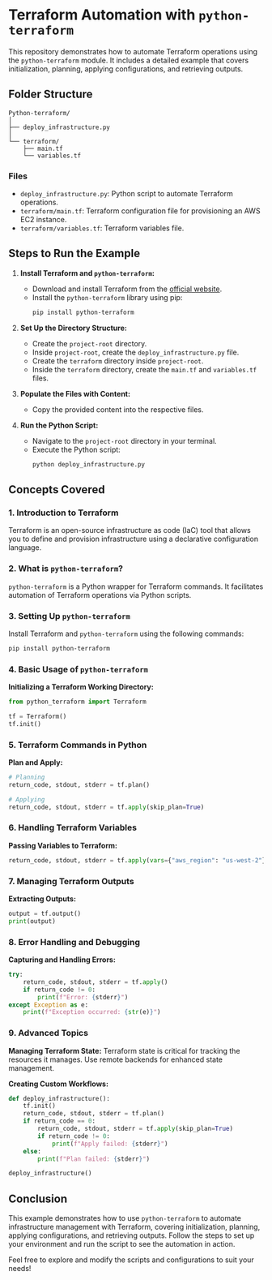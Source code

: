 # Terraform Automation with `python-terraform`

This repository demonstrates how to automate Terraform operations using the `python-terraform` module. It includes a detailed example that covers initialization, planning, applying configurations, and retrieving outputs.

## Folder Structure

```
Python-terraform/
│
├── deploy_infrastructure.py
│
└── terraform/
    ├── main.tf
    └── variables.tf
```

### Files

- `deploy_infrastructure.py`: Python script to automate Terraform operations.
- `terraform/main.tf`: Terraform configuration file for provisioning an AWS EC2 instance.
- `terraform/variables.tf`: Terraform variables file.

## Steps to Run the Example

1. **Install Terraform and `python-terraform`:**

   - Download and install Terraform from the [official website](https://www.terraform.io/downloads.html).
   - Install the `python-terraform` library using pip:
     ```sh
     pip install python-terraform
     ```

2. **Set Up the Directory Structure:**

   - Create the `project-root` directory.
   - Inside `project-root`, create the `deploy_infrastructure.py` file.
   - Create the `terraform` directory inside `project-root`.
   - Inside the `terraform` directory, create the `main.tf` and `variables.tf` files.

3. **Populate the Files with Content:**

   - Copy the provided content into the respective files.

4. **Run the Python Script:**
   - Navigate to the `project-root` directory in your terminal.
   - Execute the Python script:
     ```sh
     python deploy_infrastructure.py
     ```

## Concepts Covered

### 1. Introduction to Terraform

Terraform is an open-source infrastructure as code (IaC) tool that allows you to define and provision infrastructure using a declarative configuration language.

### 2. What is `python-terraform`?

`python-terraform` is a Python wrapper for Terraform commands. It facilitates automation of Terraform operations via Python scripts.

### 3. Setting Up `python-terraform`

Install Terraform and `python-terraform` using the following commands:

```sh
pip install python-terraform
```

### 4. Basic Usage of `python-terraform`

**Initializing a Terraform Working Directory:**

```python
from python_terraform import Terraform

tf = Terraform()
tf.init()
```

### 5. Terraform Commands in Python

**Plan and Apply:**

```python
# Planning
return_code, stdout, stderr = tf.plan()

# Applying
return_code, stdout, stderr = tf.apply(skip_plan=True)
```

### 6. Handling Terraform Variables

**Passing Variables to Terraform:**

```python
return_code, stdout, stderr = tf.apply(vars={"aws_region": "us-west-2"})
```

### 7. Managing Terraform Outputs

**Extracting Outputs:**

```python
output = tf.output()
print(output)
```

### 8. Error Handling and Debugging

**Capturing and Handling Errors:**

```python
try:
    return_code, stdout, stderr = tf.apply()
    if return_code != 0:
        print(f"Error: {stderr}")
except Exception as e:
    print(f"Exception occurred: {str(e)}")
```

### 9. Advanced Topics

**Managing Terraform State:**
Terraform state is critical for tracking the resources it manages. Use remote backends for enhanced state management.

**Creating Custom Workflows:**

```python
def deploy_infrastructure():
    tf.init()
    return_code, stdout, stderr = tf.plan()
    if return_code == 0:
        return_code, stdout, stderr = tf.apply(skip_plan=True)
        if return_code != 0:
            print(f"Apply failed: {stderr}")
    else:
        print(f"Plan failed: {stderr}")

deploy_infrastructure()
```

## Conclusion

This example demonstrates how to use `python-terraform` to automate infrastructure management with Terraform, covering initialization, planning, applying configurations, and retrieving outputs. Follow the steps to set up your environment and run the script to see the automation in action.

Feel free to explore and modify the scripts and configurations to suit your needs!
